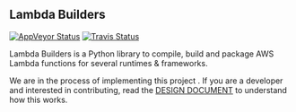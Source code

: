 ## Lambda Builders

[![AppVeyor Status](https://ci.appveyor.com/api/projects/status/txv6gk69614727nu?svg=true)](https://ci.appveyor.com/project/sanathkr/aws-lambda-builders-3bxwl)
[![Travis Status](https://travis-ci.org/awslabs/aws-lambda-builders.svg?branch=develop)](https://travis-ci.org/awslabs/aws-lambda-builders)

Lambda Builders is a Python library to compile, build and package AWS Lambda functions for several runtimes & 
frameworks.

We are in the process of implementing this project . If you are a developer and interested in contributing, 
read the [DESIGN DOCUMENT](./DESIGN.md) to understand how this works.
